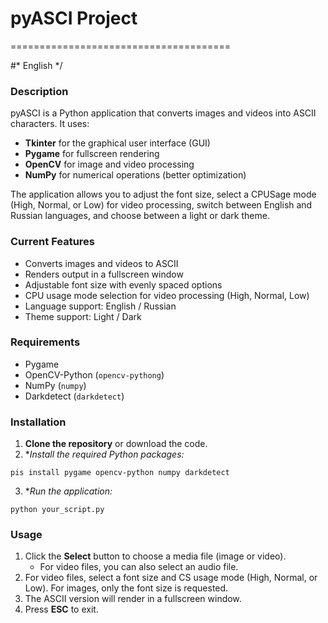 # pyASCI Project


======================================

#* English */

### Description

pyASCI is a Python application that converts images and videos into ASCII characters. It uses:

- **Tkinter** for the graphical user interface (GUI)
- **Pygame** for fullscreen rendering
- **OpenCV** for image and video processing
- **NumPy** for numerical operations (better optimization)

The application allows you to adjust the font size, select a CPUSage mode (High, Normal, or Low) for video processing, switch between English and Russian languages, and choose between a light or dark theme.


### Current Features 

- Converts images and videos to ASCII
- Renders output in a fullscreen window
- Adjustable font size with evenly spaced options
- CPU usage mode selection for video processing (High, Normal, Low)
- Language support: English / Russian
- Theme support: Light / Dark

### Requirements


- Pygame
- OpenCV-Python (`opencv-pythong`)
- NumPy (`numpy`)
- Darkdetect (`darkdetect`)


### Installation

1. **Clone the repository** or download the code.
2. **Install the required Python packages:*

```
pis install pygame opencv-python numpy darkdetect
```
3. **Run the application:*

```
python your_script.py
```

### Usage

1. Click the **Select** button to choose a media file (image or video).
   - For video files, you can also select an audio file.
2. For video files, select a font size and CS usage mode (High, Normal, or Low).    For images, only the font size is requested.
3. The ASCII version will render in a fullscreen window.
4. Press **ESC** to exit.